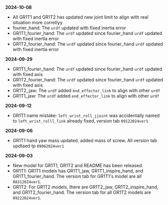 **2024-10-08**
- All GR1T1 and GR1T2 has updated new joint limit to align with real situation more corretlyy
- fourier_hand: The `urdf` updated with fixed inertia error
- GR1T1_fourier_hand: The `urdf` updated since fourier_hand `urdf` updated with fixed inertia error
- GR1T2_fourier_hand: The `urdf` updated since fourier_hand `urdf` updated with fixed inertia error

**2024-09-29**
- GR1T1_fourier_hand: The `urdf` updated since fourier_hand `urdf` updated with fixed axis
- GR1T2_fourier_hand: The `urdf` updated since fourier_hand `urdf` updated with fixed axis
- GR1T2_jaw: The `urdf` added `end_effector_link` to align with other `urdf`
- GR1T1_jaw: The `urdf` added `end_effector_link` to align with other `urdf`

**2024-09-12**
- GR1T1 name mistake: `left_wrist_roll_jjoint` was accidentally named to `left_wrist_rolll_link` already fixed, version tab `09122024ver1`

**2024-09-06**
- GR1T1 hand yaw mass updated, added mass of screw. All version tab updtaed tp `09062024ver1`

**2024-09-03**
- New model for GR1T1, GR1T2 and README has been released. 
- GR1T1: GR1T1 models has GR1T1_jaw, GR1T1_inspire_hand, and GR1T1_fourier_hand. The version tab for GR1T1's model are all `08312024ver1`. 
- GR1T2: For GR1T2 models, there are GR1T2_jaw, GR1T2_inspire_hand, and GR1T2_fourier_hand. The version tab for all GR1T2 models are `09222024ver1`.